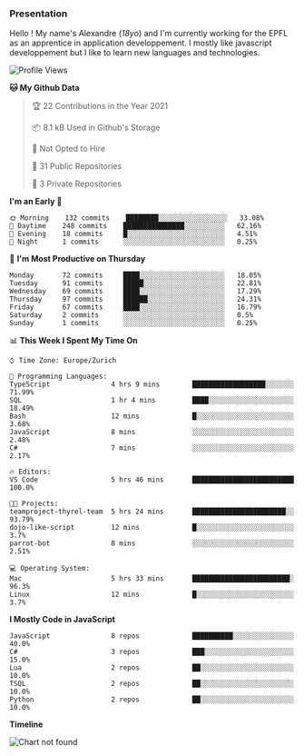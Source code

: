 ### Presentation

Hello ! My name's Alexandre (_18yo_) and I'm currently working for the EPFL as an apprentice in application developpement. I mostly like javascript developpement but I like to learn new languages and technologies.

<!--START_SECTION:waka-->
![Profile Views](http://img.shields.io/badge/Profile%20Views-0-blue)

**🐱 My Github Data** 

> 🏆 22 Contributions in the Year 2021
 > 
> 📦 8.1 kB Used in Github's Storage 
 > 
> 🚫 Not Opted to Hire
 > 
> 📜 31 Public Repositories 
 > 
> 🔑 3 Private Repositories  
 > 
**I'm an Early 🐤** 

```text
🌞 Morning    132 commits    ████████░░░░░░░░░░░░░░░░░   33.08% 
🌆 Daytime    248 commits    ███████████████░░░░░░░░░░   62.16% 
🌃 Evening    18 commits     █░░░░░░░░░░░░░░░░░░░░░░░░   4.51% 
🌙 Night      1 commits      ░░░░░░░░░░░░░░░░░░░░░░░░░   0.25%

```
📅 **I'm Most Productive on Thursday** 

```text
Monday       72 commits     ████░░░░░░░░░░░░░░░░░░░░░   18.05% 
Tuesday      91 commits     █████░░░░░░░░░░░░░░░░░░░░   22.81% 
Wednesday    69 commits     ████░░░░░░░░░░░░░░░░░░░░░   17.29% 
Thursday     97 commits     ██████░░░░░░░░░░░░░░░░░░░   24.31% 
Friday       67 commits     ████░░░░░░░░░░░░░░░░░░░░░   16.79% 
Saturday     2 commits      ░░░░░░░░░░░░░░░░░░░░░░░░░   0.5% 
Sunday       1 commits      ░░░░░░░░░░░░░░░░░░░░░░░░░   0.25%

```


📊 **This Week I Spent My Time On** 

```text
⌚︎ Time Zone: Europe/Zurich

💬 Programming Languages: 
TypeScript               4 hrs 9 mins        ██████████████████░░░░░░░   71.99% 
SQL                      1 hr 4 mins         ████░░░░░░░░░░░░░░░░░░░░░   18.49% 
Bash                     12 mins             █░░░░░░░░░░░░░░░░░░░░░░░░   3.68% 
JavaScript               8 mins              ░░░░░░░░░░░░░░░░░░░░░░░░░   2.48% 
C#                       7 mins              ░░░░░░░░░░░░░░░░░░░░░░░░░   2.17%

🔥 Editors: 
VS Code                  5 hrs 46 mins       █████████████████████████   100.0%

🐱‍💻 Projects: 
teamproject-thyrel-team  5 hrs 24 mins       ███████████████████████░░   93.79% 
dojo-like-script         12 mins             █░░░░░░░░░░░░░░░░░░░░░░░░   3.7% 
parrot-bot               8 mins              ░░░░░░░░░░░░░░░░░░░░░░░░░   2.51%

💻 Operating System: 
Mac                      5 hrs 33 mins       ████████████████████████░   96.3% 
Linux                    12 mins             █░░░░░░░░░░░░░░░░░░░░░░░░   3.7%

```

**I Mostly Code in JavaScript** 

```text
JavaScript               8 repos             ██████████░░░░░░░░░░░░░░░   40.0% 
C#                       3 repos             ███░░░░░░░░░░░░░░░░░░░░░░   15.0% 
Lua                      2 repos             ██░░░░░░░░░░░░░░░░░░░░░░░   10.0% 
TSQL                     2 repos             ██░░░░░░░░░░░░░░░░░░░░░░░   10.0% 
Python                   2 repos             ██░░░░░░░░░░░░░░░░░░░░░░░   10.0%

```


**Timeline**

![Chart not found](https://raw.githubusercontent.com/TacticsCH/TacticsCH/main/charts/bar_graph.png) 


<!--END_SECTION:waka-->
